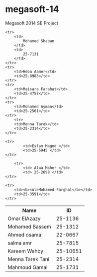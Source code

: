 megasoft-14
===========

Megasoft 2014 SE Project

<table>
	<tr>
		<th>Name</th>
		<th>ID</th>
	</tr>
	<tr>
		<td>Omar ElAzazy</td> 
		<td>25-1136</td>
	</tr>
	<tr>
		<td>Mohamed Bassem</td>
		<td>25-1312</td>
	</tr>
	<tr>
		<td>Ahmed osama</td>
		<td>22-0667</td>
	</tr>
	
	<tr>
		<td>
			Mohamed Shaban
		</td>
		<td>
			25-7131
		</td>
	</tr>
	<tr>
		<td>Heba Aamer</td>
		<td>25-8983</td>
	</tr>
	<tr>
		<td>Maisara Farahat</td>
		<td>25-4757</td>
	</tr>
	<tr>
		<td>Mohamed Ayman</td>
		<td>25-2561</td>
	</tr>
		<tr>
		<td>Menna Tarek</td> 
		<td>25-2314</td>
	</tr>

	<tr>
			<td>Eslam Maged	</td>
			<td>25-5945	</td>
	</tr>
        
        <tr>
			<td> Alaa Maher </td>
			<td> 25-2698 </td>
	</tr>

	<tr>
		<td><b><ul>Mohamed Farghal</b></td>
		<td>25-3591</td>
	</tr>
<tr>
			<td> salma amr </td>
			<td> 25-7815 </td>
	</tr>
	<tr>
			<td> Kareem Wahby </td>
			<td> 25-10651 </td>
	</tr>
 
	

<tr>
			<td>Menna Tarek Tani</td>
			<td>25-2314 </td>
	</tr>
	<tr>
			<td> Mahmoud Gamal </td>
			<td> 25-1731 </td>
</tr>
</table>
